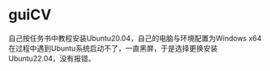 # guiCV
  自己按任务书中教程安装Ubuntu20.04，自己的电脑与环境配置为Windows x64  在过程中遇到Ubuntu系统启动不了，一直黑屏，于是选择更换安装Ubuntu22.04，没有报错。
